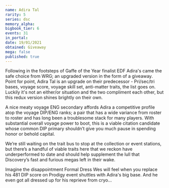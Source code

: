 ```yaml
---
name: Adira Tal
rarity: 5
series: dsc
memory_alpha:
bigbook_tier: 6
events: 31
in_portal:
date: 19/01/2021
obtained: Giveaway
mega: false
published: true
---
```


Following in the footsteps of Gaffe of the Year finalist EDF Adira's came the safe choice from WRG; an upgraded version in the form of a giveaway. Point for point, Adira Tal is an upgrade on their predecessor - Pri/sec/tri bases, voyage score, voyage skill set, anti-matter traits, the list goes on. Luckily it's not an either/or situation and the two compliment each other, but this redux version shines brightly on their own.

A nice meaty voyage ENG secondary affords Adira a competitive profile atop the voyage DIP/ENG ranks; a pair that has a wide variance from roster to roster and has long been a troublesome stack for many players. With substantial overall voyage power to boot, this is a viable citation candidate whose common DIP primary shouldn’t give you much pause in spending honor or behold capital.

We’re still waiting on the trait bus to stop at the collection or event stations, but there’s a handful of viable traits here that we reckon have underperformed to date and should help supplement the lull that Discovery’s fast and furious megas left in their wake.

Imagine the disappointment Formal Dress Wes will feel when you replace his 481 DIP score on Prodigy event shuttles with Adira's big base. And he even got all dressed up for his reprieve from cryo...
